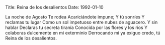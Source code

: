 Title: Reina de los desalientos 
Date: 1992-01-10

La noche de Agosto 
Te rodea 
Acariciándote impune; 
Y tú sonríes 
Y reclamas tu lugar 
Como un sol impetuoso entre nubes de aguacero. 
Y sin hablar 
Declaras tu secreta tiranía 
Conocida por las flores y los ríos 
Y colaboras dulcemente en mi exterminio 
Derrocando mi ya exiguo credo, tú 
Reina de los desalientos. 


